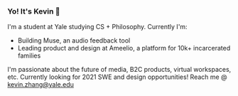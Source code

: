 ### Yo! It's Kevin 👋

I'm a student at Yale studying CS + Philosophy. Currently I'm:

- Building Muse, an audio feedback tool 
- Leading product and design at Ameelio, a platform for 10k+ incarcerated families

I'm passionate about the future of media, B2C products, virtual workspaces, etc.
Currently looking for 2021 SWE and design opportunities! Reach me @ kevin.zhang@yale.edu
